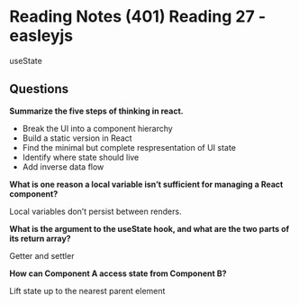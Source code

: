 # Reading Notes (401) Reading 27 - easleyjs

useState

## Questions
**Summarize the five steps of thinking in react.**

- Break the UI into a component hierarchy
- Build a static version in React
- Find the minimal but complete respresentation of UI state
- Identify where state should live
- Add inverse data flow


**What is one reason a local variable isn’t sufficient for managing a React component?**

Local variables don’t persist between renders.

**What is the argument to the useState hook, and what are the two parts of its return array?**

Getter and settler

**How can Component A access state from Component B?**

Lift state up to the nearest parent element
